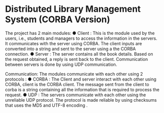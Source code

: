 # Distributed Library Management System (CORBA Version)

The project has 2 main modules:
● Client : This is the module used by the users, i.e., students and managers to access the information in the servers. It communicates with the server using CORBA. The client inputs are converted into a string and sent to the server using a the CORBA connection.
● Server : The server contains all the book details. Based on the request obtained, a reply is sent back to the client. Communication between servers is done by using UDP communication.

Communication:
The modules communicate with each other using 2 protocols :
● CORBA : The Client and server interact with each other using CORBA, client is the CORBA
client. The message sent from the client to corba is a string containing all the information that is required to process the request.
● UDP : The servers communicate with each other using the unreliable UDP protocol. The protocol is made reliable by using checksums that uses the MD5 and UTF-8 encoding .
